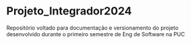 # Projeto_Integrador2024
Repositório voltado para documentação e versionamento do projeto desenvolvido durante o primeiro semestre de Eng de Software na PUC
